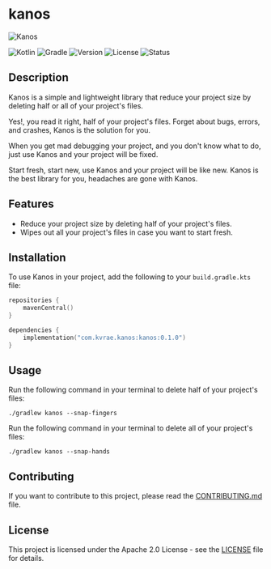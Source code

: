 # kanos
![Kanos](https://github.com/user-attachments/assets/9affdd79-79c4-4e1d-b6d6-f5098bb2c19e)

![Kotlin](https://img.shields.io/badge/Kotlin-1.9.23-purple?style=flat&logo=kotlin)
![Gradle](https://img.shields.io/badge/Gradle-7.1.1-cyan?style=flat&logo=gradle)
![Version](https://img.shields.io/badge/Version-0.1.0-blue?style=flat)
![License](https://img.shields.io/badge/License-Apache%202.0-red?style=flat)
![Status](https://img.shields.io/badge/Status-Development-green?style=flat) 

## Description

Kanos is a simple and lightweight library that reduce your project size by deleting half or all of your project's files.

Yes!, you read it right, half of your project's files.
Forget about bugs, errors, and crashes, Kanos is the solution for you.

When you get mad debugging your project, and you don't know what to do, just use Kanos and your project will be fixed.

Start fresh, start new, use Kanos and your project will be like new.
Kanos is the best library for you, headaches are gone with Kanos.

## Features

- Reduce your project size by deleting half of your project's files.
- Wipes out all your project's files in case you want to start fresh.

## Installation
To use Kanos in your project, add the following to your `build.gradle.kts` file:

```kotlin
repositories {
    mavenCentral()
}

dependencies {
    implementation("com.kvrae.kanos:kanos:0.1.0")
}
```

## Usage
Run the following command in your terminal to delete half of your project's files:

```shell
./gradlew kanos --snap-fingers
```

Run the following command in your terminal to delete all of your project's files:

```shell
./gradlew kanos --snap-hands
```

## Contributing
If you want to contribute to this project, please read the [CONTRIBUTING.md](CONTRIBUTING.md) file.

## License
This project is licensed under the Apache 2.0 License - see the [LICENSE](LICENSE) file for details.





